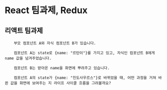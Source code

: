 # React 팀과제, Redux

## 리액트 팀과제

		부모 컴포넌트 A와 자식 컴포넌트 B가 있습니다.
		
		컴포넌트 A는 state로 {name: "르탄이"}를 가지고 있고, 자식인 컴포넌트 B에게 name 값을 넘겨주었습니다.
		
		컴포넌트 B는 받아온 name을 화면에 뿌려주고 있습니다.
		
		컴포넌트 A의 state가 {name: "진도사우르스"}로 바뀌었을 때, 어떤 과정을 거쳐 바뀐 값을 화면에 보여주는 지 라이프 사이클 흐름을 그려볼까요?
